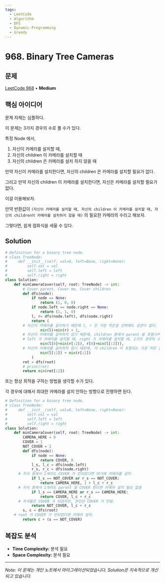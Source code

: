 ```yaml
---
tags:
  - LeetCode
  - Algorithm
  - DFS
  - Dynamic-Programming
  - Greedy
---
```


# 968. Binary Tree Cameras

## 문제

[LeetCode 968](https://leetcode.com/problems/binary-tree-cameras/) • **Medium**

## 핵심 아이디어

문제 자체는 심플하다.

이 문제는 3가지 경우의 수로 풀 수가 있다.

특정 Node 에서,

1. 자신이 카메라를 설치할 때,
2. 자신의 children 이 카메라를 설치할 때
3. 자신의 children 은 카메라를 설치 하지 않을 때

만약 자신이 카메라를 설치한다면, 자신의 children 은 카메라를 설치할 필요가 없다.

그리고 만약 자신의 children 이 카메라를 설치한다면, 자신은 카메라를 설치할 필요가 없다.

이걸 이용해보자.

만약 반환값이 `(자신이 카메라를 설치할 때, 자신의 children 이 카메라를 설치할 때, 자신의 children이 카메라를 설치하지 않을 때)` 의 필요한 카메라의 수라고 해보자.

그렇다면, 쉽게 점화식을 세울 수 있다.

## Solution

```python
# Definition for a binary tree node.
# class TreeNode:
#     def __init__(self, val=0, left=None, right=None):
#         self.val = val
#         self.left = left
#         self.right = right
class Solution:
    def minCameraCover(self, root: TreeNode) -> int:
        # Cover parent, Cover me, Cover children
        def dfs(node):
            if node == None:
                return (1, 0, 0)
            if node.left == node.right == None:
                return (1, 1, 0)
            l, r= dfs(node.left), dfs(node.right)
            return (
        # 자신이 카메라를 설치하기 때문에 l, r 은 가장 작은걸 선택해도 상관이 없다.
                min(l)+min(r) + 1,
        # 자신이 카메라를 설치하지 않기 때문에, children 중에서 parent 을 포함시켜줘야 한다.
        # left 가 카메라를 설치할 때, right 가 카메라를 설치할 때, 2가지 경우의 수가 있다.
                min(l[0]+min(r[:2]), r[0]+min(l[:2])),
        # 자신이 카메라를 설치하지 않기 때문에, 각 children 이 포함되는 가장 작은 걸 선택.
                min(l[:2]) + min(r[:2])
            )
        ret = dfs(root)
        # print(ret)
        return min(ret[:2])
```

또는 항상 최적을 구하는 방법을 생각할 수가 있다.

각 경우에 대해서 최대한 카메라를 설치 안하는 방향으로 진행하면 된다.

```python
# Definition for a binary tree node.
# class TreeNode:
#     def __init__(self, val=0, left=None, right=None):
#         self.val = val
#         self.left = left
#         self.right = right
class Solution:
    def minCameraCover(self, root: TreeNode) -> int:
        CAMERA_HERE = 0
        COVER = 1
        NOT_COVER = 2
        def dfs(node):
            if node == None:
                return COVER, 0
            l_s, l_c = dfs(node.left)
            r_s, r_c = dfs(node.right)
      # 자식 중에서 1개라도 COVER 가 안되었다면 여기에 카메라를 설치
            if l_s == NOT_COVER or r_s == NOT_COVER:
                return CAMERA_HERE, 1 + l_c + r_c
      # 자식 중에서 1개라도 parent 을 COVER 한다면 카메라 설치 필요 없음
            if l_s == CAMERA_HERE or r_s == CAMERA_HERE:
                return COVER, l_c + r_c
      # 자식들은 COVER 가 되었지만, 본인은 COVER 가 안됨.
            return NOT_COVER, l_c + r_c
        s, c = dfs(root)
    # root 가 COVER 가 안되었다면 카메라 설치. 
        return c + (s == NOT_COVER)
```

## 복잡도 분석

- **Time Complexity:** 분석 필요
- **Space Complexity:** 분석 필요

---

*Note: 이 문제는 개인 노트에서 마이그레이션되었습니다. Solution은 지속적으로 개선되고 있습니다.*
